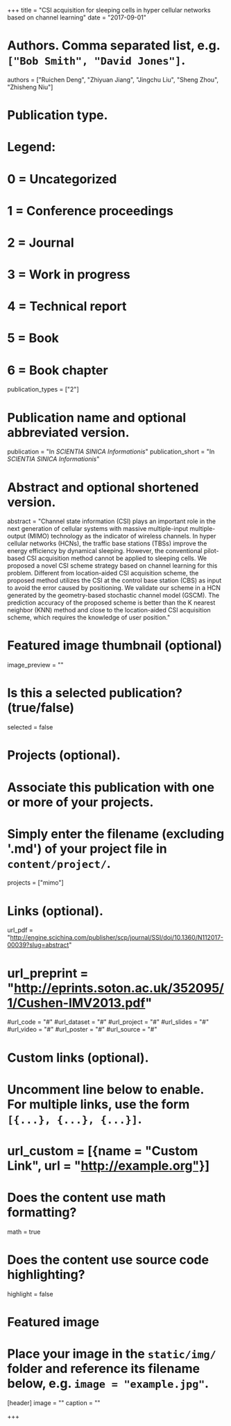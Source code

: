 +++
title = "CSI acquisition for sleeping cells in hyper cellular networks based on channel learning"
date = "2017-09-01"

# Authors. Comma separated list, e.g. `["Bob Smith", "David Jones"]`.
authors = ["Ruichen Deng", "Zhiyuan Jiang", "Jingchu Liu", "Sheng Zhou", "Zhisheng Niu"]

# Publication type.
# Legend:
# 0 = Uncategorized
# 1 = Conference proceedings
# 2 = Journal
# 3 = Work in progress
# 4 = Technical report
# 5 = Book
# 6 = Book chapter
publication_types = ["2"]

# Publication name and optional abbreviated version.
publication = "In *SCIENTIA SINICA Informationis*"
publication_short = "In *SCIENTIA SINICA Informationis*"

# Abstract and optional shortened version.
abstract = "Channel state information (CSI) plays an important role in the next generation of cellular systems with massive multiple-input multiple-output (MIMO) technology as the indicator of wireless channels. In hyper cellular networks (HCNs), the traffic base stations (TBSs) improve the energy efficiency by dynamical sleeping. However, the conventional pilot-based CSI acquisition method cannot be applied to sleeping cells. We proposed a novel CSI scheme strategy based on channel learning for this problem. Different from location-aided CSI acquisition scheme, the proposed method utilizes the CSI at the control base station (CBS) as input to avoid the error caused by positioning. We validate our scheme in a HCN generated by the geometry-based stochastic channel model (GSCM). The prediction accuracy of the proposed scheme is better than the K nearest neighbor (KNN) method and close to the location-aided CSI acquisition scheme, which requires the knowledge of user position."

# Featured image thumbnail (optional)
image_preview = ""

# Is this a selected publication? (true/false)
selected = false

# Projects (optional).
#   Associate this publication with one or more of your projects.
#   Simply enter the filename (excluding '.md') of your project file in `content/project/`.
projects = ["mimo"]

# Links (optional).
url_pdf = "http://engine.scichina.com/publisher/scp/journal/SSI/doi/10.1360/N112017-00039?slug=abstract"
# url_preprint = "http://eprints.soton.ac.uk/352095/1/Cushen-IMV2013.pdf"
#url_code = "#"
#url_dataset = "#"
#url_project = "#"
#url_slides = "#"
#url_video = "#"
#url_poster = "#"
#url_source = "#"

# Custom links (optional).
#   Uncomment line below to enable. For multiple links, use the form `[{...}, {...}, {...}]`.
# url_custom = [{name = "Custom Link", url = "http://example.org"}]

# Does the content use math formatting?
math = true

# Does the content use source code highlighting?
highlight = false

# Featured image
# Place your image in the `static/img/` folder and reference its filename below, e.g. `image = "example.jpg"`.
[header]
image = ""
caption = ""

+++

